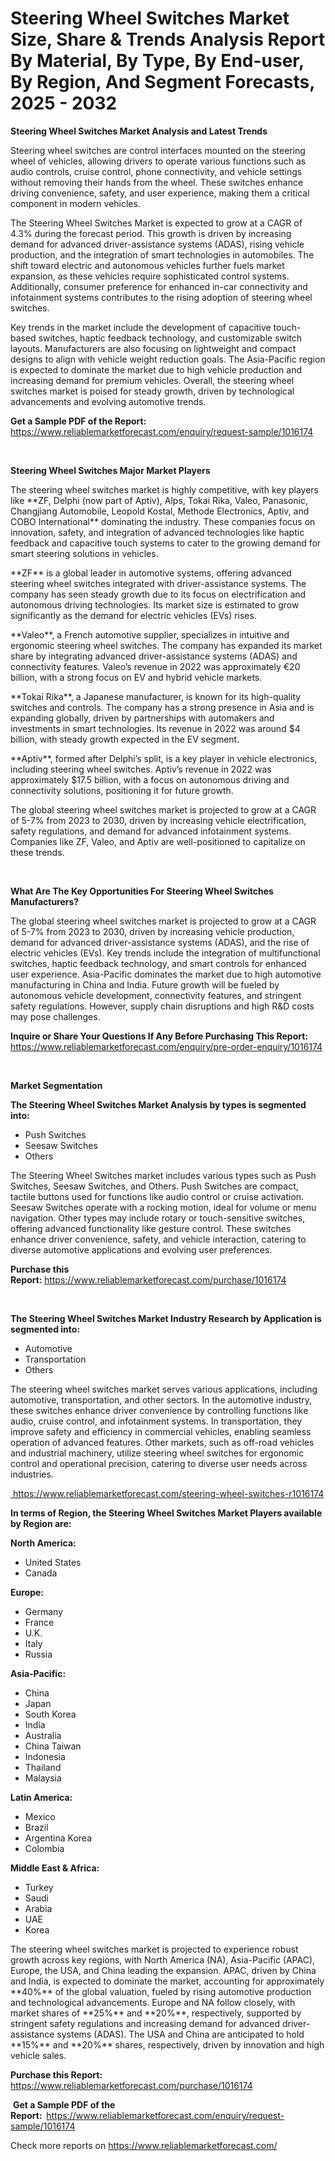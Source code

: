 <p><h1>Steering Wheel Switches Market Size, Share & Trends Analysis Report By Material, By Type, By End-user, By Region, And Segment Forecasts, 2025 - 2032</h1></p><p><strong>Steering Wheel Switches Market Analysis and Latest Trends</strong></p>
<p><p>Steering wheel switches are control interfaces mounted on the steering wheel of vehicles, allowing drivers to operate various functions such as audio controls, cruise control, phone connectivity, and vehicle settings without removing their hands from the wheel. These switches enhance driving convenience, safety, and user experience, making them a critical component in modern vehicles.</p><p>The Steering Wheel Switches Market is expected to grow at a CAGR of 4.3% during the forecast period. This growth is driven by increasing demand for advanced driver-assistance systems (ADAS), rising vehicle production, and the integration of smart technologies in automobiles. The shift toward electric and autonomous vehicles further fuels market expansion, as these vehicles require sophisticated control systems. Additionally, consumer preference for enhanced in-car connectivity and infotainment systems contributes to the rising adoption of steering wheel switches.</p><p>Key trends in the market include the development of capacitive touch-based switches, haptic feedback technology, and customizable switch layouts. Manufacturers are also focusing on lightweight and compact designs to align with vehicle weight reduction goals. The Asia-Pacific region is expected to dominate the market due to high vehicle production and increasing demand for premium vehicles. Overall, the steering wheel switches market is poised for steady growth, driven by technological advancements and evolving automotive trends.</p></p>
<p><strong>Get a Sample PDF of the Report:&nbsp;</strong> <a href="https://www.reliablemarketforecast.com/enquiry/request-sample/1016174?utm_campaign=1743&utm_medium=2&utm_source=Github&utm_content=ia&utm_term=21012025&utm_id=steering-wheel-switches">https://www.reliablemarketforecast.com/enquiry/request-sample/1016174</a></p>
<p>&nbsp;</p>
<p><strong>Steering Wheel Switches Major Market Players</strong></p>
<p><p>The steering wheel switches market is highly competitive, with key players like **ZF, Delphi (now part of Aptiv), Alps, Tokai Rika, Valeo, Panasonic, Changjiang Automobile, Leopold Kostal, Methode Electronics, Aptiv, and COBO International** dominating the industry. These companies focus on innovation, safety, and integration of advanced technologies like haptic feedback and capacitive touch systems to cater to the growing demand for smart steering solutions in vehicles.</p><p>**ZF** is a global leader in automotive systems, offering advanced steering wheel switches integrated with driver-assistance systems. The company has seen steady growth due to its focus on electrification and autonomous driving technologies. Its market size is estimated to grow significantly as the demand for electric vehicles (EVs) rises.</p><p>**Valeo**, a French automotive supplier, specializes in intuitive and ergonomic steering wheel switches. The company has expanded its market share by integrating advanced driver-assistance systems (ADAS) and connectivity features. Valeo’s revenue in 2022 was approximately €20 billion, with a strong focus on EV and hybrid vehicle markets.</p><p>**Tokai Rika**, a Japanese manufacturer, is known for its high-quality switches and controls. The company has a strong presence in Asia and is expanding globally, driven by partnerships with automakers and investments in smart technologies. Its revenue in 2022 was around $4 billion, with steady growth expected in the EV segment.</p><p>**Aptiv**, formed after Delphi’s split, is a key player in vehicle electronics, including steering wheel switches. Aptiv’s revenue in 2022 was approximately $17.5 billion, with a focus on autonomous driving and connectivity solutions, positioning it for future growth.</p><p>The global steering wheel switches market is projected to grow at a CAGR of 5-7% from 2023 to 2030, driven by increasing vehicle electrification, safety regulations, and demand for advanced infotainment systems. Companies like ZF, Valeo, and Aptiv are well-positioned to capitalize on these trends.</p></p>
<p>&nbsp;</p>
<p><strong>What Are The Key Opportunities For Steering Wheel Switches Manufacturers?</strong></p>
<p><p>The global steering wheel switches market is projected to grow at a CAGR of 5-7% from 2023 to 2030, driven by increasing vehicle production, demand for advanced driver-assistance systems (ADAS), and the rise of electric vehicles (EVs). Key trends include the integration of multifunctional switches, haptic feedback technology, and smart controls for enhanced user experience. Asia-Pacific dominates the market due to high automotive manufacturing in China and India. Future growth will be fueled by autonomous vehicle development, connectivity features, and stringent safety regulations. However, supply chain disruptions and high R&D costs may pose challenges.</p></p>
<p><strong>Inquire or Share Your Questions If Any Before Purchasing This Report:</strong> <a href="https://www.reliablemarketforecast.com/enquiry/pre-order-enquiry/1016174?utm_campaign=1743&utm_medium=2&utm_source=Github&utm_content=ia&utm_term=21012025&utm_id=steering-wheel-switches">https://www.reliablemarketforecast.com/enquiry/pre-order-enquiry/1016174</a></p>
<p>&nbsp;</p>
<p><strong>Market Segmentation</strong></p>
<p><strong>The Steering Wheel Switches Market Analysis by types is segmented into:</strong></p>
<p><ul><li>Push Switches</li><li>Seesaw Switches</li><li>Others</li></ul></p>
<p><p>The Steering Wheel Switches market includes various types such as Push Switches, Seesaw Switches, and Others. Push Switches are compact, tactile buttons used for functions like audio control or cruise activation. Seesaw Switches operate with a rocking motion, ideal for volume or menu navigation. Other types may include rotary or touch-sensitive switches, offering advanced functionality like gesture control. These switches enhance driver convenience, safety, and vehicle interaction, catering to diverse automotive applications and evolving user preferences.</p></p>
<p><strong>Purchase this Report:&nbsp;</strong><a href="https://www.reliablemarketforecast.com/purchase/1016174?utm_campaign=1743&utm_medium=2&utm_source=Github&utm_content=ia&utm_term=21012025&utm_id=steering-wheel-switches">https://www.reliablemarketforecast.com/purchase/1016174</a></p>
<p>&nbsp;</p>
<p><strong>The Steering Wheel Switches Market Industry Research by Application is segmented into:</strong></p>
<p><ul><li>Automotive</li><li>Transportation</li><li>Others</li></ul></p>
<p><p>The steering wheel switches market serves various applications, including automotive, transportation, and other sectors. In the automotive industry, these switches enhance driver convenience by controlling functions like audio, cruise control, and infotainment systems. In transportation, they improve safety and efficiency in commercial vehicles, enabling seamless operation of advanced features. Other markets, such as off-road vehicles and industrial machinery, utilize steering wheel switches for ergonomic control and operational precision, catering to diverse user needs across industries.</p></p>
<p><a href="https://www.reliablemarketforecast.com/steering-wheel-switches-r1016174?utm_campaign=1743&utm_medium=2&utm_source=Github&utm_content=ia&utm_term=21012025&utm_id=steering-wheel-switches">&nbsp;https://www.reliablemarketforecast.com/steering-wheel-switches-r1016174</a></p>
<p><strong>In terms of Region, the Steering Wheel Switches Market Players available by Region are:</strong></p>
<p>
    <p> <strong> North America: </strong>
        <ul>
            <li>United States</li>
            <li>Canada</li>
        </ul>
        </p> 
    <p> <strong> Europe: </strong>
        <ul>
            <li>Germany</li>
            <li>France</li>
            <li>U.K.</li>
            <li>Italy</li>
            <li>Russia</li>
        </ul>
        </p> 
    <p> <strong> Asia-Pacific: </strong>
        <ul>
            <li>China</li>
            <li>Japan</li>
            <li>South Korea</li>
            <li>India</li>
            <li>Australia</li>
            <li>China Taiwan</li>
            <li>Indonesia</li>
            <li>Thailand</li>
            <li>Malaysia</li>
        </ul>
        </p> 
    <p> <strong> Latin America: </strong>
        <ul>
            <li>Mexico</li>
            <li>Brazil</li>
            <li>Argentina Korea</li>
            <li>Colombia</li>
        </ul>
        </p> 
    <p> <strong> Middle East & Africa: </strong>
        <ul>
            <li>Turkey</li>
            <li>Saudi</li>
            <li>Arabia</li>
            <li>UAE</li>
            <li>Korea</li>
        </ul>
    </p>
    </p>
<p><p>The steering wheel switches market is projected to experience robust growth across key regions, with North America (NA), Asia-Pacific (APAC), Europe, the USA, and China leading the expansion. APAC, driven by China and India, is expected to dominate the market, accounting for approximately **40%** of the global valuation, fueled by rising automotive production and technological advancements. Europe and NA follow closely, with market shares of **25%** and **20%**, respectively, supported by stringent safety regulations and increasing demand for advanced driver-assistance systems (ADAS). The USA and China are anticipated to hold **15%** and **20%** shares, respectively, driven by innovation and high vehicle sales.</p></p>
<p><strong>Purchase this Report: </strong><a href="https://www.reliablemarketforecast.com/purchase/1016174?utm_campaign=1743&utm_medium=2&utm_source=Github&utm_content=ia&utm_term=21012025&utm_id=steering-wheel-switches">https://www.reliablemarketforecast.com/purchase/1016174</a></p>
<p>&nbsp;<strong>Get a Sample PDF of the Report:&nbsp;&nbsp;</strong><a href="https://www.reliablemarketforecast.com/enquiry/request-sample/1016174?utm_campaign=1743&utm_medium=2&utm_source=Github&utm_content=ia&utm_term=21012025&utm_id=steering-wheel-switches">https://www.reliablemarketforecast.com/enquiry/request-sample/1016174</a></p>
<p><strong></strong></p>
<p>Check more reports on <a href="https://www.reliablemarketforecast.com/?utm_campaign=1743&utm_medium=2&utm_source=Github&utm_content=ia&utm_term=21012025&utm_id=steering-wheel-switches">https://www.reliablemarketforecast.com/</a></p>